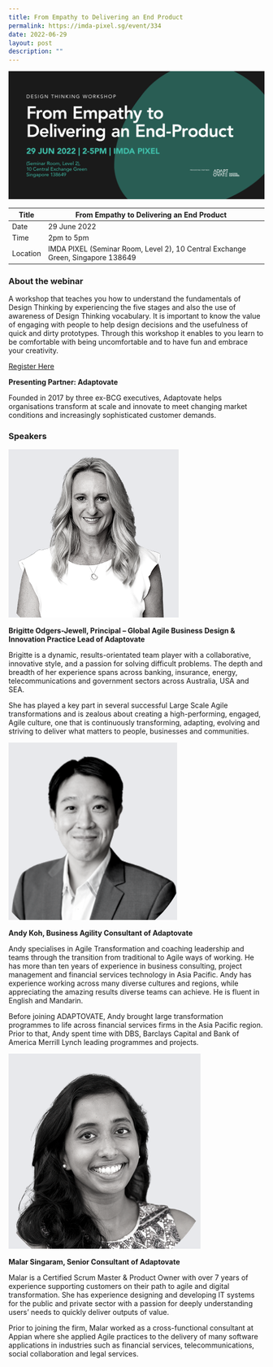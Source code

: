 ```yaml
---
title: From Empathy to Delivering an End Product
permalink: https://imda-pixel.sg/event/334
date: 2022-06-29
layout: post
description: ""
---
```


![Alt text for image on Isomer site](/images/design-thinking/29june.png)

| Title | From Empathy to Delivering an End Product | | 
| -------- | -------- | --------| 
| Date  | 29 June 2022  | 
| Time  | 2pm to 5pm  |
| Location  | IMDA PIXEL (Seminar Room, Level 2), 10 Central Exchange Green, Singapore 138649 |

### About the webinar 

A workshop that teaches you how to understand the fundamentals of Design Thinking by experiencing the five stages and also the use of awareness of Design Thinking vocabulary. It is important to know the value of engaging with people to help design decisions and the usefulness of quick and dirty prototypes. Through this workshop it enables to you learn to be comfortable with being uncomfortable and to have fun and embrace your creativity.

[Register Here](https://imda-pixel.sg/event/334)

**Presenting Partner: Adaptovate**

Founded in 2017 by three ex-BCG executives, Adaptovate helps organisations transform at scale and innovate to meet changing market conditions and increasingly sophisticated customer demands.

### Speakers 

![Alt text for image on Isomer site](/images/design-thinking/DTbri.png) 

**Brigitte Odgers-Jewell, Principal – Global Agile Business Design & Innovation Practice Lead of Adaptovate**

Brigitte is a dynamic, results-orientated team player with a collaborative, innovative style, and a passion for solving difficult problems. The depth and breadth of her experience spans across banking, insurance, energy, telecommunications and government sectors across Australia, USA and SEA.

She has played a key part in several successful Large Scale Agile transformations and is zealous about creating a high-performing, engaged, Agile culture, one that is continuously transforming, adapting, evolving and striving to deliver what matters to people, businesses and communities.

![Alt text for image on Isomer site](/images/design-thinking/DTandy.png) 

**Andy Koh, Business Agility Consultant of Adaptovate**

Andy specialises in Agile Transformation and coaching leadership and teams through the transition from traditional to Agile ways of working. He has more than ten years of experience in business consulting, project management and financial services technology in Asia Pacific. Andy has experience working across many diverse cultures and regions, while appreciating the amazing results diverse teams can achieve. He is fluent in English and Mandarin.

Before joining ADAPTOVATE, Andy brought large transformation programmes to life across financial services firms in the Asia Pacific region. Prior to that, Andy spent time with DBS, Barclays Capital and Bank of America Merrill Lynch leading programmes and projects.

![Alt text for image on Isomer site](/images/design-thinking/DTmar.png) 

**Malar Singaram, Senior Consultant of Adaptovate**

Malar is a Certified Scrum Master & Product Owner with over 7 years of experience supporting customers on their path to agile and digital transformation. She has experience designing and developing IT systems for the public and private sector with a passion for deeply understanding users’ needs to quickly deliver outputs of value.

Prior to joining the firm, Malar worked as a cross-functional consultant at Appian where she applied Agile practices to the delivery of many software applications in industries such as financial services, telecommunications, social collaboration and legal services.

